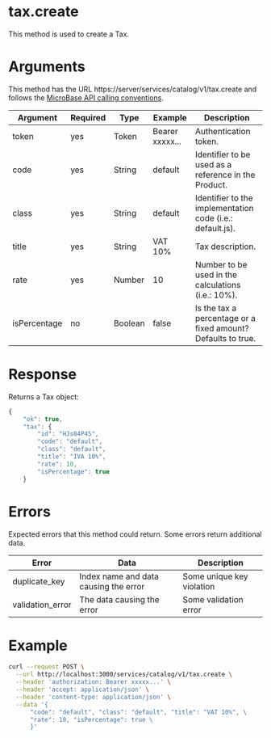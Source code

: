 # tax.create

This method is used to create a Tax.

# Arguments

This method has the URL https://server/services/catalog/v1/tax.create and
follows the [MicroBase API calling conventions](../calling-conventions.html).

Argument | Required | Type | Example | Description
---------|----------|------|---------|------------
token        | yes | Token    | Bearer xxxxx... | Authentication token.
code         | yes  | String  | default         | Identifier to be used as a reference in the Product.
class        | yes  | String  | default         | Identifier to the implementation code (i.e.: default.js).
title        | yes  | String  | VAT 10%         | Tax description.
rate         | yes  | Number  | 10              | Number to be used in the calculations (i.e.: 10%).
isPercentage | no   | Boolean | false           | Is the tax a percentage or a fixed amount? Defaults to true.

# Response

Returns a Tax object:

```javascript
{
    "ok": true,
    "tax": {
        "id": "HJs04P45",
        "code": "default",
        "class": "default",
        "title": "IVA 10%",
        "rate": 10,
        "isPercentage": true
    }
```

# Errors

Expected errors that this method could return. Some errors return additional data.

Error | Data | Description
------|------|------------
duplicate_key | Index name and data causing the error | Some unique key violation
validation_error | The data causing the error | Some validation error

# Example

```bash
curl --request POST \
  --url http://localhost:3000/services/catalog/v1/tax.create \
  --header 'authorization: Bearer xxxxx...' \
  --header 'accept: application/json' \
  --header 'content-type: application/json' \
  --data '{
      "code": "default", "class": "default", "title": "VAT 10%", \
      "rate": 10, "isPercentage": true \
      }'
```

